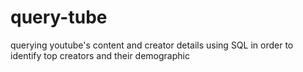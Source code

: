 # query-tube
querying youtube's content and creator details using SQL in order to identify top creators and their demographic
